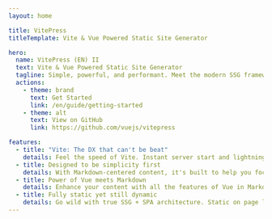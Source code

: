 ```yaml
---
layout: home

title: VitePress
titleTemplate: Vite & Vue Powered Static Site Generator

hero:
  name: VitePress (EN) II
  text: Vite & Vue Powered Static Site Generator
  tagline: Simple, powerful, and performant. Meet the modern SSG framework you've always wanted.
  actions:
    - theme: brand
      text: Get Started
      link: /en/guide/getting-started
    - theme: alt
      text: View on GitHub
      link: https://github.com/vuejs/vitepress

features:
  - title: "Vite: The DX that can't be beat"
    details: Feel the speed of Vite. Instant server start and lightning fast HMR that stays fast regardless of the app size.
  - title: Designed to be simplicity first
    details: With Markdown-centered content, it's built to help you focus on writing and deployed with minimum configuration.
  - title: Power of Vue meets Markdown
    details: Enhance your content with all the features of Vue in Markdown, while being able to customize your site with Vue.
  - title: Fully static yet still dynamic
    details: Go wild with true SSG + SPA architecture. Static on page load, but engage users with 100% interactivity from there.
---
```

